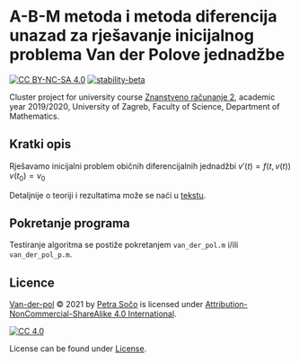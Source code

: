 # A-B-M metoda i metoda diferencija unazad za rješavanje inicijalnog problema Van der Polove jednadžbe

[![CC BY-NC-SA 4.0][cc-shield]][cc]
[![stability-beta](https://img.shields.io/badge/stability-beta-33bbff.svg)](https://github.com/mkenney/software-guides/blob/master/STABILITY-BADGES.md#beta)


Cluster project for university course [Znanstveno računanje 2](http://www.pmf.unizg.hr/math/predmet/znarac2), academic year 2019/2020, University of Zagreb, Faculty of Science, Department of Mathematics.


## Kratki opis 
Rješavamo inicijalni problem običnih diferencijalnih jednadžbi 
$v'(t)=f(t,v(t))$
$v(t_0)=v_0$

Detaljnije o teoriji i rezultatima može se naći u [tekstu](https://github.com/sopetra/van-der-pol/blob/main/Adams-Bashford-Moulton%20metoda%20i%20metoda%20diferencija%20unazad%20za%20rje%C5%A1avanje%20inicijalnog%20problema.pdf).

## Pokretanje programa
Testiranje algoritma se postiže pokretanjem `van_der_pol.m` i/ili `van_der_pol_p.m`.


## Licence
  
 [Van-der-pol](https://github.com/sopetra/van-der-pol) © 2021 by [Petra Sočo](https://github.com/sopetra) is licensed under [Attribution-NonCommercial-ShareAlike 4.0 International][cc].

[![CC 4.0][cc-image]][cc]


[cc]: https://creativecommons.org/licenses/by-nc-sa/4.0/?ref=chooser-v1
[cc-image]: https://licensebuttons.net/l/by-nc-sa/4.0/88x31.png
[cc-shield]: https://img.shields.io/badge/License-CC%20BY--SA%204.0-lightgrey.svg


License can be found under [License](LICENSE).
